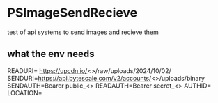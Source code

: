 # PSImageSendRecieve
 test of api systems to send images and recieve them


## what the env needs
READURI= https://upcdn.io/<>/raw/uploads/2024/10/02/
SENDURI=https://api.bytescale.com/v2/accounts/<>/uploads/binary
SENDAUTH=Bearer public_<>
READAUTH=Bearer secret_<>
AUTHID=
LOCATION=